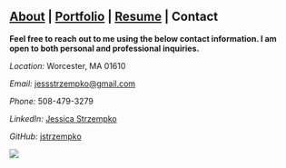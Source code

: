 ## [About](./README.md) | [Portfolio](./portfolio.md) | [Resume](./resume.md) | Contact

**Feel free to reach out to me using the below contact information. I am open to both personal and professional inquiries.**

*Location:* Worcester, MA 01610

*Email:* jessstrzempko@gmail.com

*Phone:* 508-479-3279

*LinkedIn:* [Jessica Strzempko](https://www.linkedin.com/in/jessica-strzempko/)

*GitHub:* [jstrzempko](https://github.com/jstrzempko)

![](assets/img/equinox.jpg)
